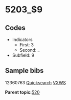 # 5203\_$9

## Codes

-   Indicators
    -   First: 3
    -   Second: \_
-   Subfield: 9

## Sample bibs

12360763 [Quicksearch](https://search.library.yale.edu/catalog/12360763) [VXWS](http://prodorbis.library.yale.edu:7014/vxws/GetHoldingsService?bibId=12360763)

**Parent topic:**[520](../../tags/520/520.md)

